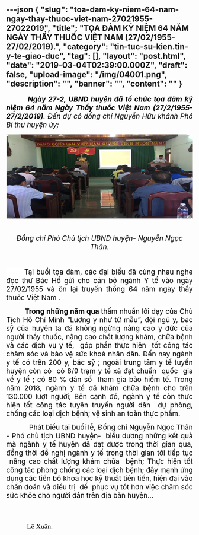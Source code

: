 ---json
{
    "slug": "toa-dam-ky-niem-64-nam-ngay-thay-thuoc-viet-nam-27021955-27022019",
    "title": "TỌA ĐÀM KỶ NIỆM 64 NĂM NGÀY THẦY THUỐC VIỆT NAM (27/02/1955-27/02/2019).",
    "category": "tin-tuc-su-kien.tin-y-te-giao-duc",
    "tag": [],
    "layout": "post.html",
    "date": "2019-03-04T02:39:00.000Z",
    "draft": false,
    "upload-image": "/img/04001.png",
    "description": "",
    "banner": "",
    "__content__": ""
}
---
<p style="text-align:justify"><strong><em><span style="font-size:14.0pt"><span style="color:black">&nbsp; &nbsp; &nbsp; &nbsp; &nbsp;Ng&agrave;y 27-2, UBND huyện đ&atilde; tổ chức tọa đ&agrave;m kỷ niệm 64 năm Ng&agrave;y Thầy thuốc Việt Nam (27/2/1955-27/2/2019)</span></span></em></strong><em><span style="font-size:14.0pt"><span style="color:black">. Đến dự c&oacute; đồng ch&iacute; Nguyễn Hữu kh&aacute;nh Ph&oacute; B&iacute; thư huyện ủy;</span></span></em></p>

<p style="text-align:center"><em><span style="font-size:14.0pt"><span style="color:black"><img alt="" src="/img/04001.png" />&nbsp;</span></span></em></p>

<p style="text-align:center"><em><span style="font-size:14.0pt"><span style="color:black">Đồng ch&iacute; Ph&oacute; Chủ tịch UBND huyện- Nguyễn Ngọc Th&acirc;n.</span></span></em></p>

<p style="text-align:justify"><em>&nbsp;&nbsp;&nbsp;&nbsp;&nbsp;&nbsp;&nbsp;&nbsp;&nbsp;&nbsp;&nbsp;&nbsp;&nbsp;&nbsp;&nbsp;&nbsp;&nbsp;&nbsp; </em></p>

<p style="text-align:justify"><span style="font-size:14.0pt"><span style="background-color:white"><span style="color:black">&nbsp; &nbsp; &nbsp; &nbsp;Tại buổi tọa đ&agrave;m, c&aacute;c đại biểu đ&atilde; c&ugrave;ng nhau nghe </span></span></span><span style="font-size:14.0pt"><span style="background-color:white"><span style="color:black">đọc</span></span></span><span style="font-size:14.0pt"><span style="background-color:white"><span style="color:black"> thư B&aacute;c Hồ gửi cho c&aacute;n bộ ng&agrave;nh Y tế v&agrave;o ng&agrave;y 27/02/1955 v&agrave; &ocirc;n lại truyền thống 64 năm ng&agrave;y thầy thuốc Việt Nam .</span></span></span></p>

<p style="text-align:justify"><strong><span style="font-size:14.0pt"><span style="color:black">&nbsp; &nbsp; &nbsp; &nbsp; &nbsp; Trong những năm qua </span></span></strong> <span style="font-size:14.0pt"><span style="background-color:white"><span style="color:black">thấm nhuần lời dạy của Chủ Tịch Hồ Ch&iacute; Minh &ldquo;Lương y như từ mẫu&rdquo;, đội ngũ y, b&aacute;c sỹ của huyện ta đ&atilde; kh&ocirc;ng ngừng n&acirc;ng cao y đức của người thầy thuốc, n&acirc;ng cao chất lượng kh&aacute;m, chữa bệnh v&agrave; c&aacute;c dịch vụ y tế, &nbsp;g&oacute;p phần thực hiện&nbsp; tốt c&ocirc;ng t&aacute;c chăm s&oacute;c v&agrave; bảo vệ sức khoẻ nh&acirc;n d&acirc;n. Đến nay ng&agrave;nh y tế c&oacute; tr&ecirc;n 200 </span></span></span><span style="font-size:14.0pt"><span style="background-color:white"><span style="color:black">y, b&aacute;c sỹ </span></span></span><span style="font-size:14.0pt"><span style="background-color:white"><span style="color:black">; ngo&agrave;i trung t&acirc;m y tế tuyến huyện c&ograve;n c&oacute;&nbsp; c&oacute; 8/9 trạm y tế x&atilde; đạt chuẩn&nbsp; quốc &nbsp;gia về y tế ; c&oacute; 80 % d&acirc;n số&nbsp; tham gia bảo hiểm tế</span></span></span><span style="font-size:14.0pt"><span style="background-color:white"><span style="color:black">. </span></span></span><span style="font-size:14.0pt"><span style="background-color:white"><span style="color:black">Trong năm 2018, ng&agrave;nh y tế đ&atilde; kh&aacute;m chữa bệnh cho tr&ecirc;n 130.000 lượt người; </span></span></span><span style="font-size:14.0pt"><span style="background-color:white"><span style="color:black">B&ecirc;n cạnh đ&oacute;, ng&agrave;nh y tế c&ograve;n thực hiện tốt c&ocirc;ng t&aacute;c tuy&ecirc;n truyền người d&acirc;n </span></span></span><span style="font-size:14.0pt"><span style="color:black">&nbsp;dự ph&ograve;ng, </span></span><span style="font-size:14.0pt"><span style="color:black">chống c&aacute;c loại dịch bệnh; </span></span><span style="font-size:14.0pt"><span style="color:black">vệ sinh an to&agrave;n thực phẩm</span></span><span style="font-size:14.0pt"><span style="color:black">. </span></span></p>

<p style="text-align:justify"><span style="font-size:14.0pt"><span style="color:black">&nbsp; &nbsp; &nbsp; &nbsp; &nbsp; &nbsp;Ph&aacute;t biểu tại buổi lễ, Đồng ch&iacute; Nguyễn Ngọc Th&acirc;n - Ph&oacute; chủ tịch UBND huyện-&nbsp; biểu dương những kết quả m&agrave; ng&agrave;nh y tế </span></span><span style="font-size:14.0pt"><span style="color:black">huyện </span></span><span style="font-size:14.0pt"><span style="color:black">đ&atilde; đạt được trong thời gian qua, đồng thời đề nghị ng&agrave;nh y tế trong thời gian tới tiếp tục &nbsp;n&acirc;ng cao chất lượng kh&aacute;m chữa &nbsp;bệnh; Thực hiện tốt c&ocirc;ng t&aacute;c ph&ograve;ng chống c&aacute;c loại dịch bệnh; </span></span><span style="font-size:14.0pt"><span style="color:black">đẩy mạnh </span></span><span style="font-size:14.0pt"><span style="background-color:white"><span style="color:black"> ứng dụng c&aacute;c tiến bộ khoa học kỹ thuật ti&ecirc;n tiến, hiện đại v&agrave;o chẩn đo&aacute;n v&agrave; điều trị</span></span></span><span style="font-size:14.0pt"><span style="background-color:white"><span style="color:black">&nbsp; để </span></span></span><span style="font-size:14.0pt"><span style="color:black">&nbsp;phục vụ tốt hơn việc chăm s&oacute;c sức khỏe cho người d&acirc;n</span></span><span style="font-size:14.0pt"><span style="color:black"> tr&ecirc;n địa b&agrave;n huyện</span></span><span style="font-size:14.0pt"><span style="color:black">..</span></span><span style="font-size:14.0pt"><span style="color:black">. &nbsp; &nbsp; &nbsp; &nbsp; &nbsp; &nbsp; &nbsp; &nbsp; &nbsp; &nbsp; &nbsp; &nbsp; &nbsp; &nbsp; &nbsp; &nbsp; &nbsp; &nbsp; &nbsp; &nbsp; &nbsp; &nbsp; &nbsp; &nbsp; &nbsp; &nbsp; &nbsp; &nbsp; &nbsp; &nbsp; &nbsp; &nbsp; &nbsp; &nbsp; &nbsp; &nbsp; &nbsp; &nbsp; &nbsp; &nbsp; &nbsp; &nbsp; &nbsp; &nbsp;</span></span></p>

<p><span style="font-size:14.0pt"><span style="font-family:&quot;Times New Roman&quot;,&quot;serif&quot;"><span style="color:black">&nbsp; &nbsp; &nbsp; &nbsp; &nbsp; &nbsp; &nbsp; &nbsp; &nbsp; &nbsp; &nbsp; &nbsp; &nbsp; &nbsp; &nbsp; &nbsp; &nbsp; &nbsp; &nbsp; &nbsp; &nbsp; &nbsp; &nbsp; &nbsp; &nbsp; &nbsp; &nbsp; &nbsp; &nbsp; &nbsp; &nbsp; &nbsp; &nbsp; &nbsp; &nbsp; &nbsp; &nbsp; &nbsp; &nbsp; &nbsp; &nbsp; &nbsp; &nbsp; &nbsp; &nbsp; &nbsp; &nbsp; &nbsp; &nbsp; &nbsp; &nbsp; &nbsp; &nbsp; &nbsp; &nbsp; &nbsp; &nbsp; &nbsp; &nbsp; &nbsp; L&ecirc; Xu&acirc;n.</span></span></span></p>
